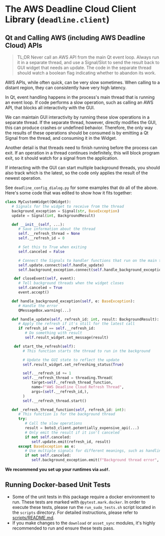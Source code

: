 # The AWS Deadline Cloud Client Library (`deadline.client`)

## Qt and Calling AWS (including AWS Deadline Cloud) APIs

> TL;DR Never call an AWS API from the main Qt event loop. Always run it in a separate thread,
> and use a Signal/Slot to send the result back to GUI widget that needs an update. The code
> in the separate thread should watch a boolean flag indicating whether to abandon its work.

AWS APIs, while often quick, can be very slow sometimes. When calling to a distant region,
they can consistently have very high latency.

In Qt, event handling happens in the process's main thread that is running an event
loop. If code performs a slow operation, such as calling an AWS API, that blocks all
interactivity with the GUI.

We can maintain GUI interactivity by running these slow operations in a separate thread.
If the separate thread, however, directly modifies the GUI, this can produce crashes or
undefined behavior. Therefore, the only way the results of these operations should be consumed
is by emitting a Qt Signal from the thread, and consuming it in the Widget.

Another detail is that threads need to finish running before the process can exit. If an
operation in a thread continues indefinitely, this will block program exit, so it should watch
for a signal from the application.

If interacting with the GUI can start multiple background threads, you should also track which
is the latest, so the code only applies the result of the newest operation.

See `deadline_config_dialog.py` for some examples that do all of the above. Here's some
code that was edited to show how it fits together:

```python
class MyCustomWidget(QWidget):
   # Signals for the widget to receive from the thread
   background_exception = Signal(str, BaseException)
   update = Signal(int, BackgroundResult)

   def __init__(self, ...):
      # Save information about the thread
      self.__refresh_thread = None
      self.__refresh_id = 0

      # Set this to True when exiting
      self.canceled = False

      # Connect the Signals to handler functions that run on the main thread
      self.update.connect(self.handle_update)
      self.background_exception.connect(self.handle_background_exception)

    def closeEvent(self, event):
      # Tell background threads when the widget closes
      self.canceled = True
      event.accept()

   def handle_background_exception(self, e: BaseException):
      # Handle the error
      QMessageBox.warning(...)

   def handle_update(self, refresh_id: int, result: BackgroundResult):
      # Apply the refresh if it's still for the latest call
      if refresh_id == self.__refresh_id:
         # Do something with result
         self.result_widget.set_message(result)

    def start_the_refresh(self):
        # This function starts the thread to run in the background

        # Update the GUI state to reflect the update
        self.result_widget.set_refreshing_status(True)

        self.__refresh_id += 1
        self.__refresh_thread = threading.Thread(
            target=self._refresh_thread_function,
            name=f"AWS Deadline Cloud Refresh Thread",
            args=(self.__refresh_id,),
        )
        self.__refresh_thread.start()

   def _refresh_thread_function(self, refresh_id: int):
      # This function is for the background thread
      try:
         # Call the slow operations
         result = boto3_client.potentially_expensive_api(...)
         # Only emit the result if it isn't canceled
         if not self.canceled:
            self.update.emit(refresh_id, result)
      except BaseException as e:
         # Use multiple signals for different meanings, such as handling errors.
         if not self.canceled:
            self.background_exception.emit(f"Background thread error", e)

```

**We recommend you set up your runtimes via `asdf`.**

## Running Docker-based Unit Tests

- Some of the unit tests in this package require a docker environment to run. These tests are marked with `@pytest.mark.docker`. In order to execute these tests, please run the `run_sudo_tests.sh` script located in the `scripts` directory. For detailed instructions, please refer to [scripts/README.md](./scripts/README.md).
- If you make changes to the `download` or `asset_sync` modules, it's highly recommended to run and ensure these tests pass.
